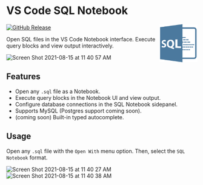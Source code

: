 # VS Code SQL Notebook

<img align="right" src="media/logo.png" width="100px">

[![GitHub Release](https://img.shields.io/github/v/release/cmoog/vscode-sql-notebook?color=6b9ded&include_prerelease=false)](https://github.com/cmoog/vscode-sql-notebook/releases)

Open SQL files in the VS Code Notebook interface. Execute query blocks
and view output interactively.

<img width="1277" alt="Screen Shot 2021-08-15 at 11 40 57 AM" src="https://user-images.githubusercontent.com/7585078/129485783-a7451bb2-0ab4-408b-adb2-9c28179b2b45.png">

## Features

- Open any `.sql` file as a Notebook.
- Execute query blocks in the Notebook UI and view output.
- Configure database connections in the SQL Notebook sidepanel.
- Supports MySQL (Postgres support coming soon).
- (coming soon) Built-in typed autocomplete.

## Usage

Open any `.sql` file with the `Open With` menu option. Then, select the `SQL Notebook` format.

<img width="858" alt="Screen Shot 2021-08-15 at 11 40 27 AM" src="https://user-images.githubusercontent.com/7585078/129485794-cebb2e55-544a-451c-8573-a1bb0e7d9996.png">

<img width="897" alt="Screen Shot 2021-08-15 at 11 40 38 AM" src="https://user-images.githubusercontent.com/7585078/129485799-90adcb51-5f2c-4d23-a2cc-baf731affa39.png">
